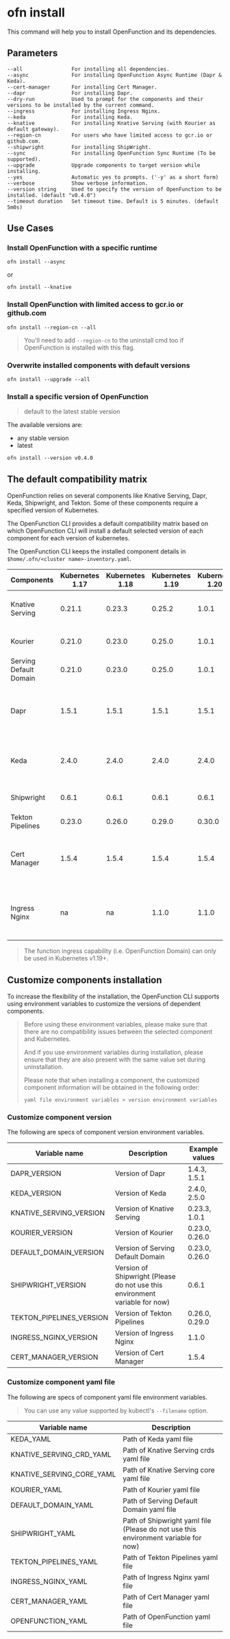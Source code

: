 # ofn install

This command will help you to install OpenFunction and its dependencies.

## Parameters

```shell
--all                For installing all dependencies.
--async              For installing OpenFunction Async Runtime (Dapr & Keda).
--cert-manager       For installing Cert Manager.
--dapr               For installing Dapr.
--dry-run            Used to prompt for the components and their versions to be installed by the current command.
--ingress            For installing Ingress Nginx.
--keda               For installing Keda.
--knative            For installing Knative Serving (with Kourier as default gateway).
--region-cn          For users who have limited access to gcr.io or github.com.
--shipwright         For installing ShipWright.
--sync               For installing OpenFunction Sync Runtime (To be supported).
--upgrade            Upgrade components to target version while installing.
--yes                Automatic yes to prompts. ('-y' as a short form)
--verbose            Show verbose information.
--version string     Used to specify the version of OpenFunction to be installed. (default "v0.4.0")
--timeout duration   Set timeout time. Default is 5 minutes. (default 5m0s)
```

## Use Cases

### Install OpenFunction with a specific runtime

```shell
ofn install --async
```

or

```shell
ofn install --knative
```

### Install OpenFunction with limited access to gcr.io or github.com

```shell
ofn install --region-cn --all
```

> You'll need to add `--region-cn` to the uninstall cmd too if OpenFunction is installed with this flag.

### Overwrite installed components with default versions

```shell
ofn install --upgrade --all
```

### Install a specific version of OpenFunction

> default to the latest stable version

The available versions are:
- any stable version
- latest

```shell
ofn install --version v0.4.0
```

## The default compatibility matrix

OpenFunction relies on several components like Knative Serving, Dapr, Keda, Shipwright, and Tekton. Some of these components require a specified version of Kubernetes.

The OpenFunction CLI provides a default compatibility matrix based on which OpenFunction CLI will install a default selected version of each component for each version of kubernetes. 

The OpenFunction CLI keeps the installed component details in `$home/.ofn/<cluster name>-inventory.yaml`.

| Components             | Kubernetes 1.17 | Kubernetes 1.18 | Kubernetes 1.19 | Kubernetes 1.20+ | CLI Option       | Description                                    |
| ---------------------- | --------------- | --------------- | --------------- | ---------------- | ---------------- | ---------------------------------------------- |
| Knative Serving        | 0.21.1          | 0.23.3          | 0.25.2          | 1.0.1            | `--knative`      | The synchronous function runtime               |
| Kourier                | 0.21.0          | 0.23.0          | 0.25.0          | 1.0.1            | `--knative`      | The default network layer for Knative          |
| Serving Default Domain | 0.21.0          | 0.23.0          | 0.25.0          | 1.0.1            | `--knative`      | The default DNS layout for Knative             |
| Dapr                   | 1.5.1           | 1.5.1           | 1.5.1           | 1.5.1            | `--async`        | The distributed application runtime of asynchronous function |
| Keda                   | 2.4.0           | 2.4.0           | 2.4.0           | 2.4.0            | `--async`        | The autoscaler of asynchronous function runtime|
| Shipwright             | 0.6.1           | 0.6.1           | 0.6.1           | 0.6.1            | `--shipwright`   | The function build framework                   |
| Tekton Pipelines       | 0.23.0          | 0.26.0          | 0.29.0          | 0.30.0           | `--shipwright`   | The function build pipeline                    |
| Cert Manager           | 1.5.4           | 1.5.4           | 1.5.4           | 1.5.4            | `--cert-manager` | OpenFunction webhook Certificate manager (For OpenFunction v0.4.0+ only). |
| Ingress Nginx          | na              | na              | 1.1.0           | 1.1.0            | `--ingress`      | Function ingress controller (For OpenFunction v0.4.0+ only). |

> The function ingress capability (i.e. OpenFunction Domain) can only be used in Kubernetes v1.19+.

## Customize components installation

To increase the flexibility of the installation, the OpenFunction CLI supports using environment variables to customize the versions of dependent components.

> Before using these environment variables, please make sure that there are no compatibility issues between the selected component and Kubernetes.
>
> And if you use environment variables during installation, please ensure that they are also present with the same value set during uninstallation.
>
> Please note that when installing a component, the customized component information will be obtained in the following order:
>
> ```
> yaml file environment variables > version environment variables
> ```

### Customize component version

The following are specs of component version environment variables. 

| Variable name            | Description                                                  | Example values |
| ------------------------ | ------------------------------------------------------------ | -------------- |
| DAPR_VERSION             | Version of Dapr                                              | 1.4.3, 1.5.1   |
| KEDA_VERSION             | Version of Keda                                              | 2.4.0, 2.5.0   |
| KNATIVE_SERVING_VERSION  | Version of Knative Serving                                   | 0.23.3, 1.0.1  |
| KOURIER_VERSION          | Version of Kourier                                           | 0.23.0, 0.26.0 |
| DEFAULT_DOMAIN_VERSION   | Version of Serving Default Domain                            | 0.23.0, 0.26.0 |
| SHIPWRIGHT_VERSION       | Version of Shipwright (Please do not use this environment variable for now) | 0.6.1          |
| TEKTON_PIPELINES_VERSION | Version of Tekton Pipelines                                  | 0.26.0, 0.29.0 |
| INGRESS_NGINX_VERSION    | Version of Ingress Nginx                                     | 1.1.0          |
| CERT_MANAGER_VERSION     | Version of Cert Manager                                      | 1.5.4          |

### Customize component yaml file

The following are specs of component yaml file environment variables. 

> You can use any value supported by kubectl's `--filename` option.

| Variable name             | Description                                                  |
| ------------------------- | ------------------------------------------------------------ |
| KEDA_YAML                 | Path of Keda yaml file                                       |
| KNATIVE_SERVING_CRD_YAML  | Path of Knative Serving crds yaml file                       |
| KNATIVE_SERVING_CORE_YAML | Path of Knative Serving core yaml file                       |
| KOURIER_YAML              | Path of Kourier yaml file                                    |
| DEFAULT_DOMAIN_YAML       | Path of Serving Default Domain yaml file                     |
| SHIPWRIGHT_YAML           | Path of Shipwright yaml file (Please do not use this environment variable for now) |
| TEKTON_PIPELINES_YAML     | Path of Tekton Pipelines yaml file                           |
| INGRESS_NGINX_YAML        | Path of Ingress Nginx yaml file                              |
| CERT_MANAGER_YAML         | Path of Cert Manager yaml file                               |
| OPENFUNCTION_YAML         | Path of OpenFunction yaml file                               |
